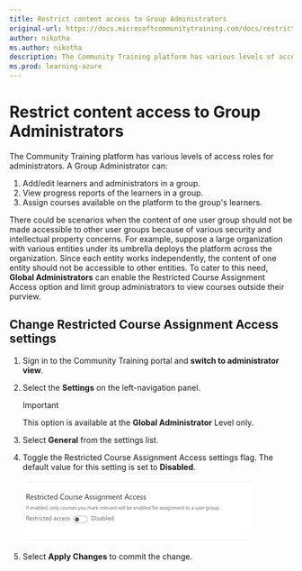 ```yaml
---
title: Restrict content access to Group Administrators
original-url: https://docs.microsoftcommunitytraining.com/docs/restrict-content-access-to-group-administrators
author: nikotha
ms.author: nikotha
description: The Community Training platform has various levels of access roles for administrators.
ms.prod: learning-azure
---
```


# Restrict content access to Group Administrators

The Community Training platform has various levels of access roles for administrators. A Group Administrator can:

1. Add/edit learners and administrators in a group.
2. View progress reports of the learners in a group.
3. Assign courses available on the platform to the group's learners.

There could be scenarios when the content of one user group should not be made accessible to other user groups because of various security and intellectual property concerns. For example, suppose a large organization with various entities under its umbrella deploys the platform across the organization. Since each entity works independently, the content of one entity should not be accessible to other entities.
To cater to this need, **Global Administrators** can enable the Restricted Course Assignment Access option and limit group administrators to view courses outside their purview.

## Change Restricted Course Assignment Access settings

1. Sign in to the Community Training portal and **switch to administrator view**.
1. Select the **Settings** on the left-navigation panel.

      > [!IMPORTANT]
      > This option is available at the **Global Administrator** Level only.

1. Select **General** from the settings list.
1. Toggle the Restricted Course Assignment Access settings flag. The default value for this setting is set to **Disabled**.

      ![A screenshot showing the Restrict Course Assignment Access option.](../media/Restrict%20Course.png)

1. Select **Apply Changes** to commit the change.
